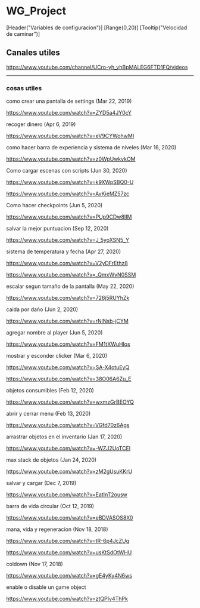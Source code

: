 # WG_Project

[Header("Variables de configuracion")]
[Range(0,20)]
[Tooltip("Velocidad de caminar")]


## Canales utiles

https://www.youtube.com/channel/UCro-yh_yhBpMALEG6FTD1FQ/videos

---



### cosas utiles

como crear una pantalla de settings (Mar 22, 2019)

https://www.youtube.com/watch?v=ZYD5a4JY0cY

recoger dinero (Apr 6, 2019)

https://www.youtube.com/watch?v=eV9CYWohwMI

como hacer barra de experiencia y sistema de niveles (Mar 16, 2020)

https://www.youtube.com/watch?v=z0WpUwkvkOM

Como cargar escenas con scripts (Jun 30, 2020)

https://www.youtube.com/watch?v=k9XWpSBQ0-U

https://www.youtube.com/watch?v=AvKieMZ57zc

Como hacer checkpoints (Jun 5, 2020)

https://www.youtube.com/watch?v=PUp9CDw8IIM

salvar la mejor puntuacion (Sep 12, 2020)

https://www.youtube.com/watch?v=J_5yoXSN5_Y

sistema de temperatura y fecha (Apr 27, 2020)

https://www.youtube.com/watch?v=V2yDFrEthz8

https://www.youtube.com/watch?v=_QmxWvN0SSM

escalar segun tamaño de la pantalla (May 22, 2020)

https://www.youtube.com/watch?v=726j5RUYhZk

caida por daño (Jun 2, 2020)

https://www.youtube.com/watch?v=rNlNsb-jCYM

agregar nombre al player (Jun 5, 2020)

https://www.youtube.com/watch?v=FM1tXWuHlos

mostrar y esconder clicker (Mar 6, 2020)

https://www.youtube.com/watch?v=SA-X4otuEyQ

https://www.youtube.com/watch?v=38O06A6Zu_E

objetos consumibles (Feb 12, 2020)

https://www.youtube.com/watch?v=wxmzGrBEOYQ

abrir y cerrar menu (Feb 13, 2020)

https://www.youtube.com/watch?v=VGfd70z6Ags

arrastrar objetos en el inventario (Jan 17, 2020)

https://www.youtube.com/watch?v=-WZJ2UoTCEI

max stack de objetos (Jan 24, 2020)

https://www.youtube.com/watch?v=zM2gUsuKKrU

salvar y cargar (Dec 7, 2019)

https://www.youtube.com/watch?v=EatInT2ousw

barra de vida circular (Oct 12, 2019)

https://www.youtube.com/watch?v=eBDVASOS8X0

mana, vida y regeneracion (Nov 18, 2018)

https://www.youtube.com/watch?v=tR-6p4JcZUg

https://www.youtube.com/watch?v=usKtSdOtWHU

coldown (Nov 17, 2018)

https://www.youtube.com/watch?v=gE4yKy4N6ws

enable o disable un game object

https://www.youtube.com/watch?v=ztQPIv4ThPk
